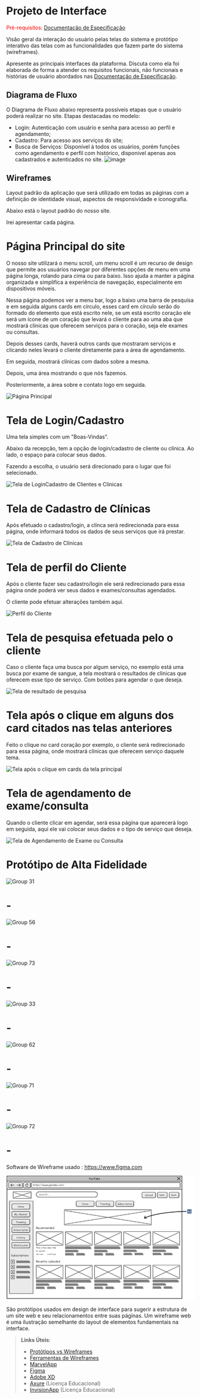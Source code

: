 
# Projeto de Interface

<span style="color:red">Pré-requisitos: <a href="2-Especificação do Projeto.md"> Documentação de Especificação</a></span>

Visão geral da interação do usuário pelas telas do sistema e protótipo interativo das telas com as funcionalidades que fazem parte do sistema (wireframes).

 Apresente as principais interfaces da plataforma. Discuta como ela foi elaborada de forma a atender os requisitos funcionais, não funcionais e histórias de usuário abordados nas <a href="2-Especificação do Projeto.md"> Documentação de Especificação</a>.

## Diagrama de Fluxo

O Diagrama de Fluxo abaixo representa possíveis etapas que o usuário poderá realizar no site.
Etapas destacadas no modelo:
- Login: Autenticação com usuário e senha para acesso ao perfil e agendamento;
- Cadastro: Para acesso aos serviços do site;
- Busca de Serviços: Disponível à todos os usuários, porém funções como agendamento e perfil com histórico, disponivel apenas aos cadastrados e autenticados no site. 
![image](https://github.com/ICEI-PUC-Minas-PMV-ADS/pmv-ads-2024-1-e2-proj-int-t4-HmoreH/assets/32981763/e1950c47-9095-414c-8c54-a2fa3b78648a)


## Wireframes


Layout padrão da aplicação que será utilizado em todas as páginas com a definição de identidade visual, aspectos de responsividade e iconografia.

Abaixo está o layout padrão do nosso site.

Irei apresentar cada página.

# Página Principal do site

O nosso site utilizará o menu scroll, um menu scroll é um recurso de design que permite aos usuários navegar por diferentes opções de menu em uma página longa, rolando para cima ou para baixo. Isso ajuda a manter a página organizada e simplifica a experiência de navegação, especialmente em dispositivos móveis.

Nessa página podemos ver a menu bar, logo a baixo uma barra de pesquisa e em seguida alguns cards em círculo, esses card em círculo serão do formado do elemento que está escrito nele, se um está escrito coração ele será um ícone de um coração que levará o cliente para ao uma aba que mostrará clínicas que oferecem serviços para o coração, seja ele exames ou consultas.

Depois desses cards, haverá outros cards que mostraram serviços e clicando neles levará o cliente diretamente para a área de agendamento.

Em seguida, mostrará clínicas com dados sobre a mesma.

Depois, uma área mostrando o que nós fazemos.

Posteriormente, a área sobre e contato logo em seguida.

![Página Principal](https://github.com/ICEI-PUC-Minas-PMV-ADS/pmv-ads-2024-1-e2-proj-int-t4-HmoreH/assets/117231834/8b1ecd44-5bb2-4f2e-a974-ed9243a52bc8)


# Tela de Login/Cadastro

Uma tela simples com um "Boas-Vindas".

Abaixo da recepção, tem a opção de login/cadastro de cliente ou clínica. Ao lado, o espaço para colocar seus dados.

Fazendo a escolha, o usuário será direcionado para o lugar que foi selecionado.



![Tela de LoginCadastro de Clientes e Clínicas](https://github.com/ICEI-PUC-Minas-PMV-ADS/pmv-ads-2024-1-e2-proj-int-t4-HmoreH/assets/117231834/83f8e2db-446b-4434-9df4-8cb02d16b9f6)



# Tela de Cadastro de Clínicas

Após efetuado o cadastro/login, a clínca será redirecionada para essa página, onde informará todos os dados de seus serviços que irá prestar.


![Tela de Cadastro de Clínicas](https://github.com/ICEI-PUC-Minas-PMV-ADS/pmv-ads-2024-1-e2-proj-int-t4-HmoreH/assets/117231834/ec8d7b1b-2a31-49f1-ab58-a513a3280cf9)


# Tela de perfil do Cliente

Após o cliente fazer seu cadastro/login ele será redirecionado para essa página onde poderá ver seus dados e exames/consultas agendados.

O cliente pode efetuar alterações também aqui.


![Perfil do Cliente](https://github.com/ICEI-PUC-Minas-PMV-ADS/pmv-ads-2024-1-e2-proj-int-t4-HmoreH/assets/117231834/4b163362-4de7-4320-890a-3847f39f21dd)



# Tela de pesquisa efetuada pelo o cliente

Caso o cliente faça uma busca por algum serviço, no exemplo está uma busca por exame de sangue, a tela mostrará o resultados de clínicas que oferecem esse tipo de serviço. Com botões para agendar o que deseja.



![Tela de resultado de pesquisa](https://github.com/ICEI-PUC-Minas-PMV-ADS/pmv-ads-2024-1-e2-proj-int-t4-HmoreH/assets/117231834/ecbf67a7-d911-44e0-9e64-eb87c8b01a93)



# Tela após o clique em alguns dos card citados nas telas anteriores

Feito o clique no card coração por exemplo, o cliente será redirecionado para essa página, onde mostrará clínicas que oferecem serviço daquele tema.


![Tela após o clique em cards da tela principal](https://github.com/ICEI-PUC-Minas-PMV-ADS/pmv-ads-2024-1-e2-proj-int-t4-HmoreH/assets/117231834/836b4d2d-038b-4fb5-b394-79d14ca6c09e)



# Tela de agendamento de exame/consulta

Quando o cliente clicar em agendar, será essa página que aparecerá logo em seguida, aqui ele vai colocar seus dados e o tipo de serviço que deseja.



![Tela de Agendamento de Exame ou Consulta](https://github.com/ICEI-PUC-Minas-PMV-ADS/pmv-ads-2024-1-e2-proj-int-t4-HmoreH/assets/117231834/cd2fba31-9bac-4752-ac07-8e612549d0fa)


# Protótipo de Alta Fidelidade

![Group 31](https://github.com/ICEI-PUC-Minas-PMV-ADS/pmv-ads-2024-1-e2-proj-int-t4-HmoreH/assets/117231834/5d8c7bfb-9453-4419-a6dd-1d61dd13c0fb)

# - # 

![Group 56](https://github.com/ICEI-PUC-Minas-PMV-ADS/pmv-ads-2024-1-e2-proj-int-t4-HmoreH/assets/117231834/53c1ba04-076c-449c-bb87-50875f8a4313)

# - #

![Group 73](https://github.com/ICEI-PUC-Minas-PMV-ADS/pmv-ads-2024-1-e2-proj-int-t4-HmoreH/assets/117231834/ffabe6d5-be72-4570-8c3b-6122de57a4e8)

# - #

![Group 33](https://github.com/ICEI-PUC-Minas-PMV-ADS/pmv-ads-2024-1-e2-proj-int-t4-HmoreH/assets/117231834/a698428e-4869-4ff9-9178-4c486595d808)

# - # 

![Group 62](https://github.com/ICEI-PUC-Minas-PMV-ADS/pmv-ads-2024-1-e2-proj-int-t4-HmoreH/assets/117231834/b1019780-fa06-4f56-9638-d26d86dac473)

# - #

![Group 71](https://github.com/ICEI-PUC-Minas-PMV-ADS/pmv-ads-2024-1-e2-proj-int-t4-HmoreH/assets/117231834/72467a36-f47c-4989-8262-90a14c1a1965)

# - #

![Group 72](https://github.com/ICEI-PUC-Minas-PMV-ADS/pmv-ads-2024-1-e2-proj-int-t4-HmoreH/assets/117231834/11a2de28-a8d1-467f-b3cd-74bf7d8b5d12)




# - # 

Software de Wireframe usado : https://www.figma.com 



![Exemplo de Wireframe](img/wireframe-example.png)

São protótipos usados em design de interface para sugerir a estrutura de um site web e seu relacionamentos entre suas páginas. Um wireframe web é uma ilustração semelhante do layout de elementos fundamentais na interface.
 
> **Links Úteis**:
> - [Protótipos vs Wireframes](https://www.nngroup.com/videos/prototypes-vs-wireframes-ux-projects/)
> - [Ferramentas de Wireframes](https://rockcontent.com/blog/wireframes/)
> - [MarvelApp](https://marvelapp.com/developers/documentation/tutorials/)
> - [Figma](https://www.figma.com/)
> - [Adobe XD](https://www.adobe.com/br/products/xd.html#scroll)
> - [Axure](https://www.axure.com/edu) (Licença Educacional)
> - [InvisionApp](https://www.invisionapp.com/) (Licença Educacional)
